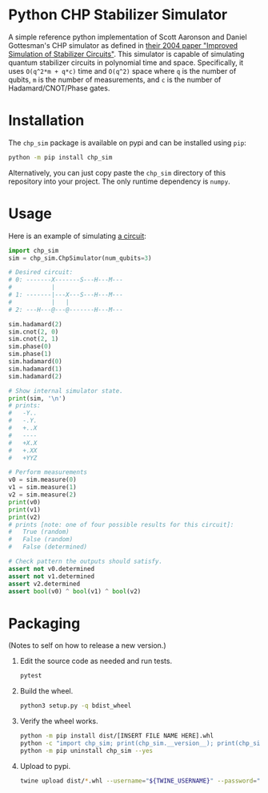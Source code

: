 # Python CHP Stabilizer Simulator

A simple reference python implementation of Scott Aaronson and Daniel Gottesman's CHP simulator
as defined in [their 2004 paper "Improved Simulation of Stabilizer Circuits"](https://arxiv.org/abs/quant-ph/0406196).
This simulator is capable of simulating quantum stabilizer circuits in polynomial time and space.
Specifically, it uses `O(q^2*m + q*c)` time and `O(q^2)` space where
`q` is the number of qubits,
`m` is the number of measurements,
and `c` is the number of Hadamard/CNOT/Phase gates.

# Installation

The `chp_sim` package is available on pypi and can be installed using `pip`:

```bash
python -m pip install chp_sim
```

Alternatively, you can just copy paste the `chp_sim` directory of this
repository into your project.
The only runtime dependency is `numpy`.

# Usage

Here is an example of simulating [a circuit](https://algassert.com/quirk#circuit=%7B%22cols%22%3A%5B%5B1%2C1%2C%22H%22%5D%2C%5B%22X%22%2C1%2C%22%E2%80%A2%22%5D%2C%5B1%2C%22X%22%2C%22%E2%80%A2%22%5D%2C%5B%22Z%5E%C2%BD%22%2C%22Z%5E%C2%BD%22%5D%2C%5B%22H%22%2C%22H%22%2C%22H%22%5D%2C%5B%22Measure%22%2C%22Measure%22%2C%22Measure%22%5D%2C%5B%22Chance3%22%5D%5D%7D):

```python
import chp_sim
sim = chp_sim.ChpSimulator(num_qubits=3)

# Desired circuit:
# 0: -------X-------S---H---M---
#           |
# 1: -------|---X---S---H---M---
#           |   |
# 2: ---H---@---@-------H---M---

sim.hadamard(2)
sim.cnot(2, 0)
sim.cnot(2, 1)
sim.phase(0)
sim.phase(1)
sim.hadamard(0)
sim.hadamard(1)
sim.hadamard(2)

# Show internal simulator state.
print(sim, '\n')
# prints:
#   -Y..
#   -.Y.
#   +..X
#   ----
#   +X.X
#   +.XX
#   +YYZ

# Perform measurements
v0 = sim.measure(0)
v1 = sim.measure(1)
v2 = sim.measure(2)
print(v0)
print(v1)
print(v2)
# prints [note: one of four possible results for this circuit]:
#   True (random)
#   False (random)
#   False (determined)

# Check pattern the outputs should satisfy.
assert not v0.determined
assert not v1.determined
assert v2.determined
assert bool(v0) ^ bool(v1) ^ bool(v2)
```


# Packaging

(Notes to self on how to release a new version.)

1. Edit the source code as needed and run tests.

    ```bash
    pytest
    ```

2. Build the wheel.

    ```bash
    python3 setup.py -q bdist_wheel
    ```

3. Verify the wheel works.

    ```bash
    python -m pip install dist/[INSERT FILE NAME HERE].whl
    python -c "import chp_sim; print(chp_sim.__version__); print(chp_sim.ChpSimulator(4))"
    python -m pip uninstall chp_sim --yes
    ```

4. Upload to pypi.

    ```bash
    twine upload dist/*.whl --username="${TWINE_USERNAME}" --password="${TWINE_PASSWORD}"
    ```
